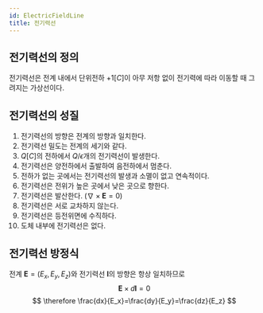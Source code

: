 ```yaml
---
id: ElectricFieldLine
title: 전기력선
---
```

## 전기력선의 정의
전기력선은 전계 내에서 단위전하 $+1[C]$이 아무 저항 없이 전기력에 따라 이동할 때 그려지는 가상선이다.
## 전기력선의 성질
1. 전기력선의 방향은 전계의 방향과 일치한다.
2. 전기력선 밀도는 전계의 세기와 같다.
3. $Q[C]$의 전하에서 $Q/\epsilon$개의 전기력선이 발생한다.
4. 전기력선은 양전하에서 출발하여 음전하에서 멈춘다.
5. 전하가 없는 곳에서는 전기력선의 발생과 소멸이 없고 연속적이다.
6. 전기력선은 전위가 높은 곳에서 낮은 곳으로 향한다.
7. 전기력선은 발산한다. ($\nabla \times \mathbf{E}=0$)
8. 전기력선은 서로 교차하지 않는다.
9. 전기력선은 등전위면에 수직하다.
10. 도체 내부에 전기력선은 없다.
## 전기력선 방정식
전계 $\mathbf{E}=(E_x,E_y,E_z)$와 전기력선 $\mathbf{l}$의 방향은 항상 일치하므로
$$
\mathbf{E} \times d \mathbf{l}=0
$$
$$
\therefore \frac{dx}{E_x}=\frac{dy}{E_y}=\frac{dz}{E_z}
$$
